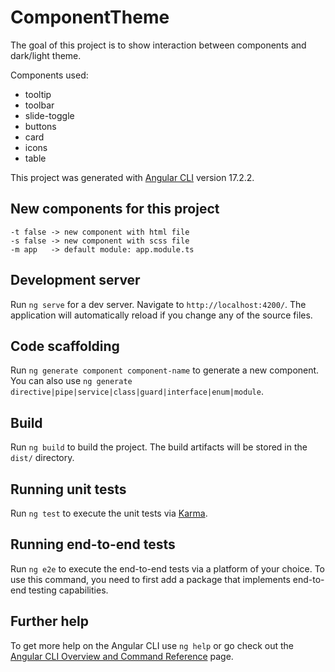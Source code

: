 # ComponentTheme

The goal of this project is to show interaction between components and dark/light theme.

Components used: 
- tooltip
- toolbar
- slide-toggle
- buttons
- card
- icons
- table

This project was generated with [Angular CLI](https://github.com/angular/angular-cli) version 17.2.2.

## New components for this project

~~~
-t false -> new component with html file
-s false -> new component with scss file
-m app   -> default module: app.module.ts
~~~

## Development server

Run `ng serve` for a dev server. Navigate to `http://localhost:4200/`. The application will automatically reload if you change any of the source files.

## Code scaffolding

Run `ng generate component component-name` to generate a new component. You can also use `ng generate directive|pipe|service|class|guard|interface|enum|module`.

## Build

Run `ng build` to build the project. The build artifacts will be stored in the `dist/` directory.

## Running unit tests

Run `ng test` to execute the unit tests via [Karma](https://karma-runner.github.io).

## Running end-to-end tests

Run `ng e2e` to execute the end-to-end tests via a platform of your choice. To use this command, you need to first add a package that implements end-to-end testing capabilities.

## Further help

To get more help on the Angular CLI use `ng help` or go check out the [Angular CLI Overview and Command Reference](https://angular.io/cli) page.
